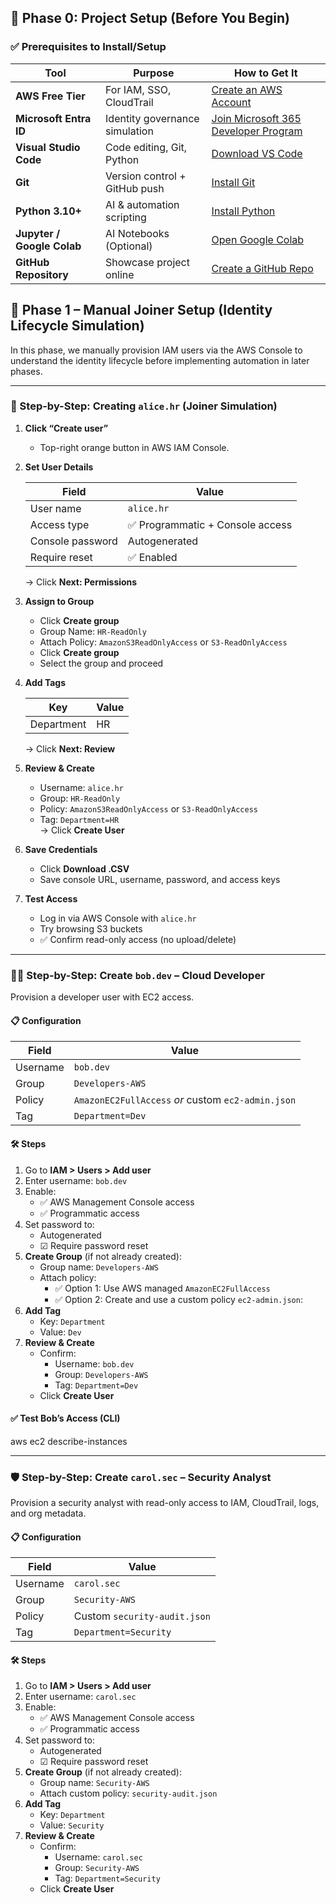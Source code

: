 ## 🧩 Phase 0: Project Setup (Before You Begin)

### ✅ Prerequisites to Install/Setup

| Tool                       | Purpose                                | How to Get It                                                                 |
|---------------------------|----------------------------------------|-------------------------------------------------------------------------------|
| **AWS Free Tier**         | For IAM, SSO, CloudTrail               | [Create an AWS Account](https://aws.amazon.com/free/)                         |
| **Microsoft Entra ID**    | Identity governance simulation         | [Join Microsoft 365 Developer Program](https://developer.microsoft.com/en-us/microsoft-365/dev-program) |
| **Visual Studio Code**    | Code editing, Git, Python              | [Download VS Code](https://code.visualstudio.com/)                            |
| **Git**                   | Version control + GitHub push          | [Install Git](https://git-scm.com/)                                           |
| **Python 3.10+**          | AI & automation scripting              | [Install Python](https://www.python.org/downloads/)                           |
| **Jupyter / Google Colab**| AI Notebooks (Optional)                | [Open Google Colab](https://colab.research.google.com/)                       |
| **GitHub Repository**     | Showcase project online                | [Create a GitHub Repo](https://github.com/new)                                |

## 🔹 Phase 1 – Manual Joiner Setup (Identity Lifecycle Simulation)

In this phase, we manually provision IAM users via the AWS Console to understand the identity lifecycle before implementing automation in later phases.

---

### 🔧 Step-by-Step: Creating `alice.hr` (Joiner Simulation)

1. **Click “Create user”**  
   - Top-right orange button in AWS IAM Console.

2. **Set User Details**

   | Field                | Value                              |
   |----------------------|------------------------------------|
   | User name            | `alice.hr`                         |
   | Access type          | ✅ Programmatic + Console access    |
   | Console password     | Autogenerated                      |
   | Require reset        | ✅ Enabled                          |

   → Click **Next: Permissions**

3. **Assign to Group**

   - Click **Create group**  
   - Group Name: `HR-ReadOnly`  
   - Attach Policy: `AmazonS3ReadOnlyAccess` or `S3-ReadOnlyAccess`
   - Click **Create group**  
   - Select the group and proceed

4. **Add Tags**

   | Key         | Value |
   |-------------|--------|
   | Department  | HR     |

   → Click **Next: Review**

5. **Review & Create**

   - Username: `alice.hr`  
   - Group: `HR-ReadOnly`  
   - Policy: `AmazonS3ReadOnlyAccess` or `S3-ReadOnlyAccess`
   - Tag: `Department=HR`  
   → Click **Create User**

6. **Save Credentials**

   - Click **Download .CSV**
   - Save console URL, username, password, and access keys

7. **Test Access**

   - Log in via AWS Console with `alice.hr`
   - Try browsing S3 buckets  
   - ✅ Confirm read-only access (no upload/delete)

---

### 👨‍💻 Step-by-Step: Create `bob.dev` – Cloud Developer

Provision a developer user with EC2 access.

#### 📋 Configuration

| Field     | Value                                              |
|-----------|----------------------------------------------------|
| Username  | `bob.dev`                                          |
| Group     | `Developers-AWS`                                   |
| Policy    | `AmazonEC2FullAccess` _or_ custom `ec2-admin.json` |
| Tag       | `Department=Dev`                                   |

#### 🛠️ Steps

1. Go to **IAM > Users > Add user**
2. Enter username: `bob.dev`
3. Enable:
   - ✅ AWS Management Console access
   - ✅ Programmatic access
4. Set password to:
   - Autogenerated
   - ☑ Require password reset
5. **Create Group** (if not already created):
   - Group name: `Developers-AWS`
   - Attach policy:
     - ✅ Option 1: Use AWS managed `AmazonEC2FullAccess`
     - ✅ Option 2: Create and use a custom policy `ec2-admin.json`:
6. **Add Tag**  
   - Key: `Department`  
   - Value: `Dev`
7. **Review & Create**
   - Confirm:
     - Username: `bob.dev`
     - Group: `Developers-AWS`
     - Tag: `Department=Dev`
   - Click **Create User**

#### ✅ Test Bob’s Access (CLI)

aws ec2 describe-instances

---

### 🛡️ Step-by-Step: Create `carol.sec` – Security Analyst

Provision a security analyst with read-only access to IAM, CloudTrail, logs, and org metadata.

#### 📋 Configuration

| Field     | Value                     |
|-----------|---------------------------|
| Username  | `carol.sec`               |
| Group     | `Security-AWS`            |
| Policy    | Custom `security-audit.json` |
| Tag       | `Department=Security`     |

#### 🛠️ Steps

1. Go to **IAM > Users > Add user**
2. Enter username: `carol.sec`
3. Enable:
   - ✅ AWS Management Console access
   - ✅ Programmatic access
4. Set password to:
   - Autogenerated
   - ☑ Require password reset
5. **Create Group** (if not already created):
   - Group name: `Security-AWS`
   - Attach custom policy: `security-audit.json`
6. **Add Tag**  
   - Key: `Department`  
   - Value: `Security`
7. **Review & Create**
   - Confirm:
     - Username: `carol.sec`
     - Group: `Security-AWS`
     - Tag: `Department=Security`
   - Click **Create User**
